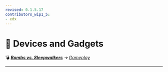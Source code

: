```yaml
---
revised: 0.1.5.17
contributors_wip1_5:
- edx
---
```


# 📁 Devices and Gadgets

💣 ***[Bombs vs. Sleepwalkers][home]** ➔ [Gameplay][gameplay]*

****

[home]: /README.md
[gameplay]: /gameplay/readme.md

